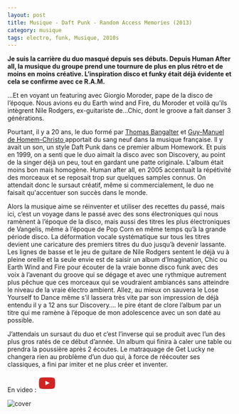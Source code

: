 ```yaml
---
layout: post
title: Musique - Daft Punk - Random Access Memories (2013)
category: musique
tags: electro, funk, Musique, 2010s
---
```

**Je suis la carrière du duo masqué depuis ses débuts. Depuis Human After all, la musique du groupe prend une tournure de plus en plus rétro et de moins en moins créative. L’inspiration disco et funky était déjà évidente et cela se confirme avec ce R.A.M.**

...Et en voyant un featuring avec Giorgio Moroder, pape de la disco de l’époque. Nous avions eu du Earth wind and Fire, du Moroder et voilà qu’ils intègrent Nile Rodgers, ex-guitariste de…Chic, dont le groove a fait danser 3 générations.

Pourtant, il y a 20 ans, le duo formé par <a title="Thomas Bangalter" href="https://fr.wikipedia.org/wiki/Thomas_Bangalter">Thomas Bangalter</a> et <a title="Guy-Manuel de Homem-Christo" href="https://fr.wikipedia.org/wiki/Guy-Manuel_de_Homem-Christo">Guy-Manuel de Homem-Christo </a>apportait du sang neuf dans la musique française. Il y avait un son, un style Daft Punk dans ce premier album Homework. Et puis en 1999, on a senti que le duo aimait la disco avec son Discovery, au point de la singer déjà un peu, tout en gardant une patte originale. L'album était moins bon mais homogène. Human after all, en 2005 accentuait la répétivité des morceaux et se reposait trop sur quelques samples connus. On attendait donc le sursaut créatif, même si commercialement, le duo ne faisait qu'accentuer son succès dans le monde.

Alors la musique aime se réinventer et utiliser des recettes du passé, mais ici, c’est un voyage dans le passé avec des sons électroniques qui nous ramènent à l’époque de la disco, mais aussi des titres les plus électroniques de Vangelis, même à l’époque de Pop Corn en même temps qu’à la grande période disco. La déformation vocale systématique sur tous les titres devient une caricature des premiers titres du duo jusqu’à devenir lassante. Les lignes de basse et le jeu de guitare de Nile Rodgers sentent le déjà vu à pleine oreille et la seule envie est de saisir un album d’Imagination, Chic ou Earth Wind and Fire pour écouter de la vraie bonne disco funk avec des voix à l’avenant du groove qui se dégage et avec une rythmique autrement plus pêchue que ces morceaux qui se voudraient ambiancés sans atteindre le niveau de la vraie électro ambient. Allez, au mieux on sauvera le Lose Yourself to Dance même s’il lassera très vite par son impression de déjà entendu il y a 12 ans sur Discovery…. le pire étant de clore l’album par un titre qui me ramène à l’époque de mon adolescence avec un son daté au possible.

J’attendais un sursaut du duo et c’est l’inverse qui se produit avec l’un des plus gros ratés de ce début d’année. Un album qui finira à caler une table ou prendra la poussière après 2 écoutes. Le matraquage de Get Lucky ne changera rien au problème d’un duo qui, à force de réécouter ses classiques, a fini par imiter et ne plus créer et inventer.

En video : [![video](/images/youtube.png)](https://www.youtube.com/watch?v=a5uQMwRMHcs)

![cover](https://filedn.eu/llqi9IBxlYouGRXYG2xlROb/img/2013/daftpunk.jpg)
